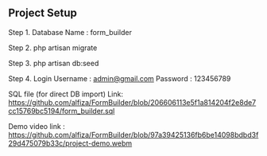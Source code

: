 
## Project Setup

Step 1.
Database Name : form_builder

Step 2.
php artisan migrate

Step 3.
php artisan db:seed

Step 4. Login
Username : admin@gmail.com
Password : 123456789


SQL file (for direct DB import) 
Link: https://github.com/alfiza/FormBuilder/blob/206606113e5f1a814204f2e8de7cc15769bc5194/form_builder.sql


Demo video link : https://github.com/alfiza/FormBuilder/blob/97a39425136fb6be14098bdbd3f29d475079b33c/project-demo.webm



